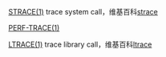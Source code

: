 [STRACE(1)](http://man7.org/linux/man-pages/man1/strace.1.html)  trace system call，维基百科[strace](https://en.wikipedia.org/wiki/Strace)

[PERF-TRACE(1)](http://man7.org/linux/man-pages/man1/perf-trace.1.html)

[LTRACE(1)](http://man7.org/linux/man-pages/man1/ltrace.1.html) trace library call，维基百科[ltrace](https://en.wikipedia.org/wiki/Ltrace)